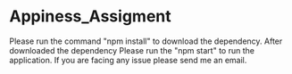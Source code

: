 # Appiness_Assigment
Please run the command "npm install" to download the dependency.
After downloaded the dependency Please run the "npm start" to run the application. If you are facing any issue please send me an email.
